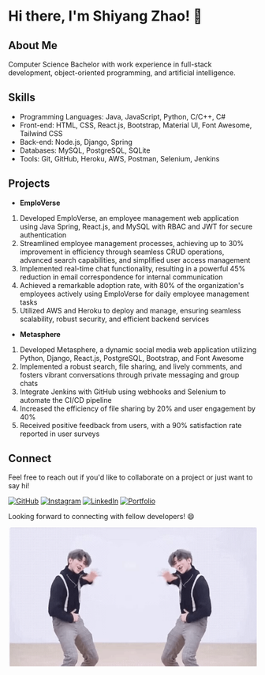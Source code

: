 <!---[![GitHub Streak](https://github-readme-streak-stats.herokuapp.com?user=Shiyang-Zhao&theme=dark&border_radius=5.5&card_width=1000)](https://git.io/streak-stats)-->

# Hi there, I'm Shiyang Zhao! 👋

## About Me
Computer Science Bachelor with work experience in full-stack development, object-oriented programming, and artificial intelligence.

## Skills
- Programming Languages: Java, JavaScript, Python, C/C++, C#
- Front-end: HTML, CSS, React.js, Bootstrap, Material UI, Font Awesome, Tailwind CSS
- Back-end: Node.js, Django, Spring
- Databases: MySQL, PostgreSQL, SQLite
- Tools: Git, GitHub, Heroku, AWS, Postman, Selenium, Jenkins
<!---<a href="https://github.com/anuraghazra/github-readme-stats">
  <img height=200 align="center" src="https://github-readme-stats.vercel.app/api?username=Shiyang-Zhao&theme=dark" />
</a>
<a href="https://github.com/anuraghazra/convoychat">
  <img height=200 align="center" src="https://github-readme-stats.vercel.app/api/top-langs?username=Shiyang-Zhao&layout=compact&langs_count=8&card_width=320&theme=dark" />
</a>-->

## Projects
- __EmploVerse<!--(https://github.com/Shiyang-Zhao/EmploVerse-Frontend)-->__
1. Developed EmploVerse, an employee management web application using Java Spring, React.js, and MySQL with RBAC and JWT for secure authentication </br>
2. Streamlined employee management processes, achieving up to 30% improvement in efficiency through seamless CRUD operations, advanced search capabilities, and simplified user access management</br>
3. Implemented real-time chat functionality, resulting in a powerful 45% reduction in email correspondence for internal communication</br>
4. Achieved a remarkable adoption rate, with 80% of the organization's employees actively using EmploVerse for daily employee management tasks</br>
5. Utilized AWS and Heroku to deploy and manage, ensuring seamless scalability, robust security, and efficient backend services</br>

- __Metasphere<!--(https://github.com/Shiyang-Zhao/Metasphere)-->__
1. Developed Metasphere, a dynamic social media web application utilizing Python, Django, React.js, PostgreSQL, Bootstrap, and Font Awesome</br>
2. Implemented a robust search, file sharing, and lively comments, and fosters vibrant conversations through private messaging and group chats</br>
3. Integrate Jenkins with GitHub using webhooks and Selenium to automate the CI/CD pipeline</br>
4. Increased the efficiency of file sharing by 20% and user engagement by 40%</br>
5. Received positive feedback from users, with a 90% satisfaction rate reported in user surveys</br>

## Connect
Feel free to reach out if you'd like to collaborate on a project or just want to say hi!

<a>[![GitHub](https://img.shields.io/github/followers/Shiyang-Zhao?label=Follow%20%40Shiyang-Zhao&style=social)](https://github.com/Shiyang-Zhao)
<a>[![Instagram](https://img.shields.io/badge/Connect%20with%20me%20on-Instagram-orange)](https://www.instagram.com/shawn_zhao0/)
<a>[![LinkedIn](https://img.shields.io/badge/Connect%20with%20me%20on-LinkedIn-blue)](https://www.linkedin.com/in/shiyang-zhao-0a3a411a0/)
<a>[![Portfolio](https://img.shields.io/badge/Check%20out%20my-Portfolio-yellow)](https://shiyang-zhao.github.io/)

Looking forward to connecting with fellow developers! 😄

![Animation](https://github.com/Shiyang-Zhao/Shiyang-Zhao/blob/main/static/kun.gif)
